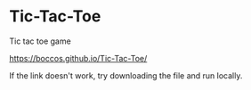 # Tic-Tac-Toe
Tic tac toe game

https://boccos.github.io/Tic-Tac-Toe/

If the link doesn't work, try downloading the file and run locally.
